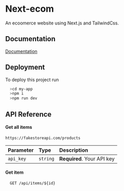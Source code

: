 
# Next-ecom
An ecoomerce website using Next.js and TailwindCss.


## Documentation

[Documentation](https://linktodocumentation)


## Deployment

To deploy this project run

```bash
  >cd my-app
  >npm i
  >npm run dev
```


## API Reference

#### Get all items

```http
https://fakestoreapi.com/products
```

| Parameter | Type     | Description                |
| :-------- | :------- | :------------------------- |
| `api_key` | `string` | **Required**. Your API key |

#### Get item

```http
  GET /api/items/${id}
```

